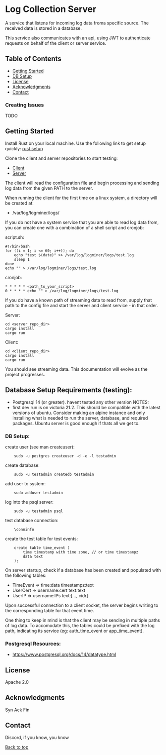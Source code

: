 # Log Collection Server 

A service that listens for incoming log data froma specific source. The received
data is stored in a database.

This service also communicates with an api, using JWT to authenticate requests
on behalf of the client or server service.

## Table of Contents

- [Getting Started](#getting-started)
- [DB Setup](#db-setup)
- [License](#license)
- [Acknowledgments](#acknowledgments)
- [Contact](#contact)

### Creating Issues
TODO

## Getting Started
Install Rust on your local machine. Use the following link to get setup quickly:
[rust setup](https://www.rust-lang.org/tools/install)

Clone the client and server repositories to start testing:
- [Client](https://github.com/SecurityLogMiner/log-collection-client)
- [Server](https://github.com/SecurityLogMiner/log-collection-server)

The client will read the configuration file and begin processing and sending 
log data from the given PATH to the server.

When running the client for the first time on a linux system, a directory will 
be created at:
- /var/log/logminer/logs/

If you do not have a system service that you are able to read log data from, you
can create one with a combination of a shell script and cronjob:

script.sh:
```
#!/bin/bash
for ((i = 1; i <= 60; i++)); do
    echo "test $(date)" >> /var/log/logminer/logs/test.log
    sleep 1
done
echo "" > /var/log/logminer/logs/test.log
```

cronjob:
```
* * * * * <path_to_your_script>
0 * * * * echo "" > /var/log/logminer/logs/test.log
```

If you do have a known path of streaming data to read from, supply that path to
the config file and start the server and client service - in that order.

Server:
```
cd <server_repo_dir>
cargo install
cargo run
```
Client:
```
cd <client_repo_dir>
cargo install
cargo run
```

You should see streaming data. This documentation will evolve as the project
progresses.

## Database Setup Requirements (testing):
- Postgresql 14 (or greater). havent tested any other version
NOTES:
- first dev run is on victoria 21.2. This should be compatible with the latest
  versions of ubuntu. Consider making an alpine instance and only installing 
  what is needed to run the server, database, and required packages. Ubuntu
  server is good enough if thats all we get to.

### DB Setup:

create user (see man createuser):
```
    sudo -u postgres createuser -d -e -l testadmin
```

create database:
```
    sudo -u testadmin createdb testadmin
```

add user to system:
```
    sudo adduser testadmin
```

log into the psql server:
```
    sudo -u testadmin psql
```

test database connection:
```
    \conninfo
```
create the test table for test events:
```
    create table time_event (
        time timestamp with time zone, // or time timestampz
        data text
    );
```

On server startup, check if a database has been created and populated with the 
following tables:
- TimeEvent => time:data             timestampz:text
- UserCert  => username:cert         text:text
- UserIP    => username:IPs          text:[..., cidr] 

Upon successful connection to a client socket, the server begins writing to 
the corresponding table for that event time.

One thing to keep in mind is that the client may be sending in multiple paths
of log data. To accomodate this, the tables could be prefixed with the log path,
indicating its service (eg: auth_time_event or app_time_event).

### Postgresql Resources: 
- https://www.postgresql.org/docs/14/datatype.html

## License
Apache 2.0

## Acknowledgments
Syn Ack Fin

## Contact
Discord, if you know, you know

[Back to top](#table-of-contents)


